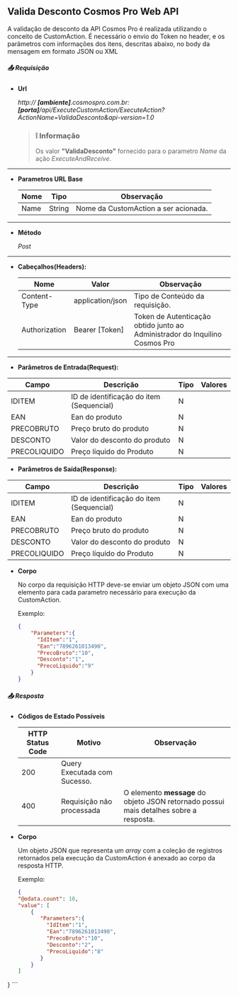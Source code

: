 ## Valida Desconto Cosmos Pro Web API

A validação de desconto da API Cosmos Pro é realizada utilizando o conceito de CustomAction.
É necessário o envio do Token no header, e os parâmetros com informações dos itens, descritas abaixo, no body da mensagem em formato JSON ou XML

##### :outbox_tray: Requisição


- **Url** 

	*http:// **[ambiente]**.cosmospro.com.br:**[porta]**/api/ExecuteCustomAction/ExecuteAction?ActionName=ValidaDesconto&api-version=1.0*
	
    > ### :grey_exclamation: Informação
    > Os valor **"ValidaDesconto"** fornecido para o parametro *Name* da ação *ExecuteAndReceive*.
	
---

- **Parametros URL Base**

    | Nome | Tipo | Observação
	| ------ | ------ | ------ |
	| Name | String | Nome da CustomAction a ser acionada. 

---

- **Método** 

	*Post*
---

- **Cabeçalhos(Headers):**

	| Nome | Valor | Observação
	| ------ | ------ | ------ |
	| Content-Type | application/json | Tipo de Conteúdo da requisição.
	| Authorization | Bearer [Token] | Token de Autenticação obtido junto ao Administrador do Inquilino Cosmos Pro

---


- **Parâmetros de Entrada(Request):**

|Campo|Descrição|Tipo|Valores|
|------|------|------|------|
|IDITEM|ID de identificação do item (Sequencial)|N||
|EAN|Ean do produto|N||
|PRECOBRUTO|Preço bruto do produto|N||
|DESCONTO|Valor do desconto do produto|N||
|PRECOLIQUIDO|Preço líquido do Produto|N||


- **Parâmetros de Saída(Response):**

|Campo|Descrição|Tipo|Valores|
|------|------|------|------|
|IDITEM|ID de identificação do item (Sequencial)|N||
|EAN|Ean do produto|N||
|PRECOBRUTO|Preço bruto do produto|N||
|DESCONTO|Valor do desconto do produto|N||
|PRECOLIQUIDO|Preço líquido do Produto|N||



- **Corpo**

	No corpo da requisição HTTP deve-se enviar um objeto JSON com uma elemento para cada parametro necessário para execução da CustomAction.

	Exemplo:

	```JSON
	{
        "Parameters":{
	      "IdItem":"1",
	      "Ean":"7896261013490",
		  "PrecoBruto":"10",
		  "Desconto":"1",
		  "PrecoLiquido":"9"
        }
    }
	```

##### :outbox_tray: Resposta

- **Códigos de Estado Possíveis**


	| HTTP Status Code | Motivo | Observação
	| ------ | ------ | ------ |
	| 200 | Query Executada com Sucesso. |
	| 400 | Requisição não processada | O elemento **message** do objeto JSON retornado possui mais detalhes sobre a resposta.


- **Corpo**

	Um objeto JSON que representa um *array* com a coleção de registros retornados pela execução da CustomAction é anexado ao corpo da resposta HTTP.

	Exemplo:

	```JSON
    {
    "@odata.count": 10,
    "value": [
        {
           "Parameters":{
	         "IdItem":"1",
	         "Ean":"7896261013490",
		     "PrecoBruto":"10",
		     "Desconto":"2",
		     "PrecoLiquido":"8"
           }
        }
    ]
}
	```
